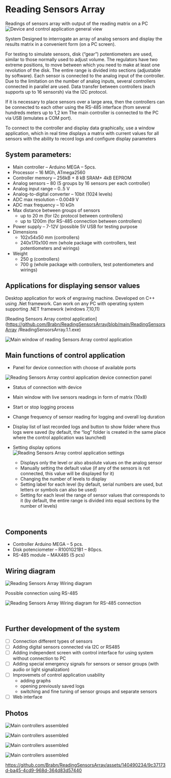 # Reading Sensors Array
Readings of sensors array with output of the reading matrix on a PC
![Device and control application general view](https://github.com/Brabn/ReadingSensorsArray/blob/main/Photo/ReadingSensorsArray.MainView.jpg)

System Designed to interrogate an array of analog sensors and display the results matrix in a convenient form (on a PC screen).

For testing to simulate sensors, disk (“gear”) potentiometers are used, similar to those normally used to adjust volume. The regulators have two extreme positions, to move between which you need to make at least one revolution of the disk. The entire range is divided into sections (adjustable by software). 
Each sensor is connected to the analog input of the controller. Due to the limitation on the number of analog inputs, several controllers connected in parallel are used. Data transfer between controllers (each supports up to 16 sensorsh) via the I2C protocol. 

If it is necessary to place sensors over a large area, then the controllers can be connected to each other using the RS-485 interface (from several hundreds meters up to 1,2 km 
The main controller is connected to the PC via USB (emulates a COM port).

To connect to the controller and display data graphically, use a window application, which in real time displays a matrix with current values for all sensors with the ability to record logs and configure display parameters
 

## System parameters:
* Main controller		– Arduino MEGA – 5pcs.
* Processor 			– 16 MGh, ATmega2560
* Controller memory		– 256kB + 8 kB SRAM+ 4kB EEPROM
* Analog sensors		– 80 (5 groups by 16 sensors per each controller)
* Analog input range		– 0..5 V
* Analog-to-digital converter	– 10bit (1024 levels)
* ADC max resolution		– 0.0049 V
* ADC max frequency		– 10 kGh
* Max distance between groups of sensors
    - up to 20 m (for I2c protocol between controllers)
    - up to 1200m (for RS-485 connection between controllers)
* Power supply – 7-12V (possible 5V USB for testing purpose
* Dimensions
    - 102x54x50 mm (controllers)
    - 240x170x100 mm (whole package with controllers, test potentiometers and wirings)
* Weight
    - 250 g (controllers)
    - 700 g  (whole package with controllers, test potentiometers and wirings)

## Applications for displaying sensor values
Desktop application for work of engraving machine. Developed on C++ using .Net framework. 
Can work on any PC with operating system supporting .NET framework (windows 7,10,11)

 [Reading Sensors Array control application](https://github.com/Brabn/ReadingSensorsArray/blob/main/ReadingSensorsArray
/ReadingSensorsArray.1.1.exe)
 
 ![Main window of reading Sensors Array control application](https://github.com/Brabn/ReadingSensorsArray/blob/main/Control_application/ReadingSensorsArray.Control_application_logging.png)
 
 
## Main functions of control application
* Panel for device connection with choose of available ports

 ![Reading Sensors Array control application device connection panel](https://github.com/Brabn/ReadingSensorsArray/blob/main/Control_application/ReadingSensorsArray.Control_application_device_connection.png)
 
* Status of connection with device
* Main window with live sensors readings in form of matrix (10x8)
* Start or stop logging process
* Change frequency of sensor reading for logging and overall log duration 
* Display list of last recorded logs and button to show folder where thus logs were saved (by default, the “log” folder is created in the same place where the control application was launched)
* Setting display options
 ![Reading Sensors Array control application settings](https://github.com/Brabn/ReadingSensorsArray/blob/main/Control_application/ReadingSensorsArray.Control_application_settings.png)

    - Displays only the level or also absolute values on the analog sensor
    - Manually setting the default value (if any of the sensors is not connected, this value will be displayed for it)
    - Changing the number of levels to display
    - Setting label for each level (by default, serial numbers are used, but letters or symbols can also be used)
    - Setting for each level the range of sensor values that corresponds to it (by default, the entire range is divided into equal sections by the number of levels)
 

 
## Components
* Controller Arduino MEGA 	– 5 pcs.
* Disk potenciometer		– R1001G21B1 – 80pcs.
* RS-485 module 		– MAX485 (5 pcs) 

## Wiring diagram
 
 ![Reading Sensors Array Wiring diagram](https://github.com/Brabn/ReadingSensorsArray/blob/main/Wiring_diagram/ReadingSensorsArray.Wiring_diagram.png)
 
Possible connection using RS-485

 ![Reading Sensors Array Wiring diagram for RS-485 connection](https://github.com/Brabn/ReadingSensorsArray/blob/main/Wiring_diagram/ReadingSensorsArray.Wiring_diagram_RS485.png)
 
 
## Further development of the system
 - [ ] Connection different types of sensors
 - [ ] Adding digital sensors connected via I2C or RS485
 - [ ] Adding independent screen with control interface for using system without connection to PC
 - [ ] Adding special emergency signals for sensors or sensor groups (with audio or light signalization)
 - [ ] Improvemets of control application usability 
    - adding graphs
    - opening previously saved logs 
    - switching and fine tuning of sensor groups and separate sensors
 - [ ] Web interface 

## Photos
 ![Main controllers assembled ](https://github.com/Brabn/ReadingSensorsArray/blob/main/Photo/ReadingSensorsArray.MainControllers.jpg)

![Main controllers assembled ](https://github.com/Brabn/ReadingSensorsArray/blob/main/Photo/ReadingSensorsArray.MainControllers2.jpg)

![Main controllers assembled ](https://github.com/Brabn/ReadingSensorsArray/blob/main/Photo/ReadingSensorsArray.Assembled.jpg)

![Main controllers assembled ](https://github.com/Brabn/ReadingSensorsArray/blob/main/Photo/ReadingSensorsArray.Testing_in_assembly.jpg)

https://github.com/Brabn/ReadingSensorsArray/assets/140490234/9c37173d-ba45-4cd9-968d-364d83d57440


  
  
